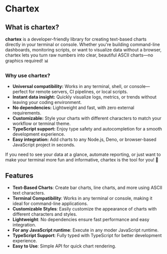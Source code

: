 
# Chartex

## What is chartex?

**chartex** is a developer-friendly library for creating text-based charts directly in your terminal or console. Whether you're building command-line dashboards, monitoring scripts, or want to visualize data without a browser, chartex lets you turn raw numbers into clear, beautiful ASCII charts—no graphics required! 📊

### Why use chartex?

- **Universal compatibility:** Works in any terminal, shell, or console—perfect for remote servers, CI pipelines, or local scripts.
- **Instant data insight:** Quickly visualize logs, metrics, or trends without leaving your coding environment.
- **No dependencies:** Lightweight and fast, with zero external requirements.
- **Customizable:** Style your charts with different characters to match your workflow or terminal theme.
- **TypeScript support:** Enjoy type safety and autocompletion for a smooth development experience.
- **Easy integration:** Add charts to any Node.js, Deno, or browser-based JavaScript project in seconds.

If you need to see your data at a glance, automate reporting, or just want to make your terminal more fun and informative, chartex is the tool for you! 🚀

## Features

- **Text-Based Charts**: Create bar charts, line charts, and more using ASCII text characters.
- **Terminal Compatibility**: Works in any terminal or console, making it ideal for command-line applications.
- **Customizable Styles**: Easily customize the appearance of charts with different characters and styles.
- **Lightweight**: No dependencies ensure fast performance and easy integration.
- **For any JavaScript runtime**: Execute in any moder JavaScript runtime.
- **TypeScript Support**: Fully typed with TypeScript for better development experience.
- **Easy to Use**: Simple API for quick chart rendering.
